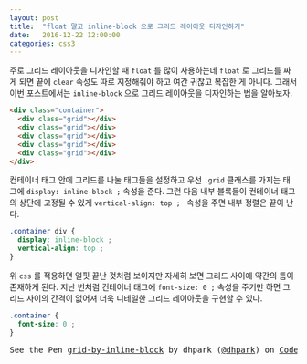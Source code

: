 ```yaml
---
layout: post
title:  "float 말고 inline-block 으로 그리드 레이아웃 디자인하기"
date:   2016-12-22 12:00:00
categories: css3
---
```



주로 그리드 레이아웃을 디자인할 때 `float` 를 많이 사용하는데 `float` 로 그리드를 짜게 되면
끝에 `clear` 속성도 따로 지정해줘야 하고 여간 귀찮고 복잡한 게 아니다. 그래서 이번 포스트에서는
`inline-block` 으로 그리드 레이아웃을 디자인하는 법을 알아보자.


```html
<div class="container">
  <div class="grid"></div>
  <div class="grid"></div>
  <div class="grid"></div>
  <div class="grid"></div>
  <div class="grid"></div>
</div>
```


컨테이너 태그 안에 그리드를 나눌 태그들을 설정하고 우선 `.grid` 클래스를 가지는 태그에
`display: inline-block ;` 속성을 준다. 그런 다음 내부 블록들이 컨테이너 태그의
상단에 고정될 수 있게 `vertical-align: top ; ` 속성을 주면 내부 정렬은 끝이 난다.


```css
.container div {
  display: inline-block ;
  vertical-align: top ;
}
```


위 `css` 를 적용하면 얼핏 끝난 것처럼 보이지만 자세히 보면 그리드 사이에 약간의 틈이 존재하게 된다.
지난 번처럼 컨테이너 태그에 `font-size: 0 ;` 속성을 주기만 하면 그리드 사이의 간격이 없어져
더욱 디테일한 그리드 레이아웃을 구현할 수 있다.


```css
.container {
  font-size: 0 ;
}
```


<pre data-height="300" data-theme-id="0" data-slug-hash="jVRPgy" data-default-tab="result" data-user="dhpark" data-embed-version="2" data-pen-title="grid-by-inline-block" class="codepen">See the Pen <a href="http://codepen.io/dhpark/pen/jVRPgy/">grid-by-inline-block</a> by dhpark (<a href="http://codepen.io/dhpark">@dhpark</a>) on <a href="http://codepen.io">CodePen</a>.</pre>
<script src="https://production-assets.codepen.io/assets/embed/ei.js"></script>
